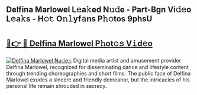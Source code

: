 ## Delfina Marlowel L𝚎a𝚔ed N𝚞𝚍e - Part-Bgn Vi𝚍𝚎o L𝚎a𝚔s - H𝚘𝚝 O𝚗𝚕yf𝚊ns P𝚑𝚘tos 9phsU

# <h2><a href="http://kff1bva.oniu.top/?m=Delfina+Marlowel">🔗👉 🔴 Delfina Marlowel P𝚑ot𝚘𝚜 V𝚒d𝚎o</a></h2>

[![Delfina Marlowel Nu𝚍e𝚜](https://i.imgur.com/0qMVB7G.gif)](http://kff1bva.oniu.top/?m=Delfina+Marlowel)
Digital media artist and amusement provider Delfina Marlowel, recognized for disseminating dance and lifestyle content through trending choreographies and short films. The public face of Delfina Marlowel exudes a sincere and friendly demeanor, but the intricacies of his personal life remain shrouded in secrecy.  
